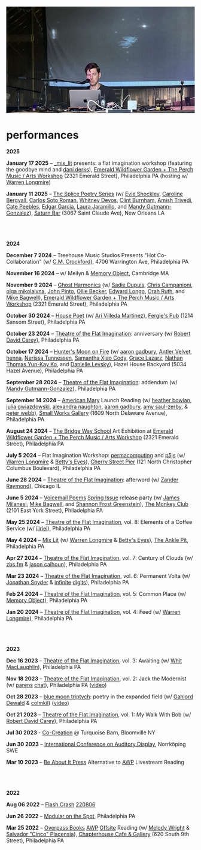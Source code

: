 [![](performances.jpeg)](../)

# performances

<p class='right'> <b>2025</b> </p>

**January 17 2025** – [_mix_lit](https://www.mixlit.io/) presents: a flat imagination workshop (featuring the goodbye mind and [dani derks](https://dndrks.com/)), [Emerald Wildflower Garden + The Perch Music / Arts Workshop](https://www.emeraldwildflowergarden.org/the-perch-music-arts-studio) (2321 Emerald Street), Philadelphia PA (hosting w/ [Warren Longmire](https://alongmirewriter.squarespace.com/))

**January 11 2025** – [The Splice Poetry Series](https://thesplice.org/) (w/ [Evie Shockley](https://evieshockley.com/), [Caroline Bergvall](https://carolinebergvall.com/), [Carlos Soto Roman](https://poets.org/poet/carlos-soto-roman), [Whitney Devos](https://www.whitneydevos.com/), [Clint Burnham](https://www.sfu.ca/english/people-dir/faculty/clint-burham.html), [Amish Trivedi](https://www.amishtrivedi.com/), [Cate Peebles](https://www.catepeebles.com/), [Edgar Garcia](https://english.uchicago.edu/people/edgar-garcia), [Laura Jaramillo](https://laurajaramillo-poetfilm.squarespace.com/), and [Mandy Gutmann-Gonzalez](https://mandygutmanngonzalez.com/)), [Saturn Bar](https://www.thesaturnbar.com/) (3067 Saint Claude Ave), New Orleans LA
<br><br><br><br>
<p class='right'> <b>2024</b> </p>

**December 7 2024** – Treehouse Music Studios Presents "Hot Co-Collaboration" (w/ [C.M. Crockford](https://www.cmcrockford.net/)), 4706 Warrington Ave, Philadelphia PA

**November 16 2024** – w/ Meilyn & [Memory Object](https://memory-object.com), Cambridge MA

**November 9 2024** – [Ghost Harmonics](https://www.instagram.com/ghostharmonics/) (w/ [Sadie Dupuis](https://www.sadiedupuis.com/), [Chris Campanioni](https://chriscampanioni.com/), [olga mikolaivna](https://olgamikolaivna.wordpress.com/), [John Pinto](https://pintopintopinto.com/), [Ollie Becker](https://olliebecker.net/), [Edward Longo](https://sunkenbasilica.bandcamp.com/album/starflesh), [Orah Ruth](https://www.instagram.com/orahruth.mp3/), and [Mike Bagwell](https://www.mikebagwell.me/)), [Emerald Wildflower Garden + The Perch Music / Arts Workshop](https://www.emeraldwildflowergarden.org/the-perch-music-arts-studio) (2321 Emerald Street), Philadelphia PA

**October 30 2024** – [House Poet](https://www.instagram.com/housepoetphilly/) (w/ [Ari Villeda Martinez](https://www.instagram.com/haunted.bodega/)), [Fergie's Pub](https://www.fergies.com/) (1214 Sansom Street), Philadelphia PA

**October 23 2024** – [Theatre of the Flat Imagination](https://llllllll.co/t/william-hazards-theatre-of-the-flat-imagination/65108?u=williamhazard): anniversary (w/ [Robert David Carey](https://www.instagram.com/bogscary/)), Philadelphia PA

**October 17 2024** – [Hunter's Moon on Fire](https://www.instagram.com/fullmoononfire/) (w/ [aaron gadbury](https://withsoundsin.wordpress.com/), [Antler Velvet](https://www.instagram.com/antler.velvet/), [henna](https://www.instagram.com/rvzmm/), [Nerissa Tunnessen](https://www.nerissatunnessen.com/), [Samantha Xiao Cody](https://www.instagram.com/scodyxiao/), [Grace Lazarz](https://www.instagram.com/gracelazarz/), [Nathan Thomas Yun-Kay Ko](https://www.instagram.com/n888k0/), and [Danielle Levsky](https://criticturnedclown.squarespace.com/)), Hazel House Backyard (5034 Hazel Avenue), Philadelphia PA

**September 28 2024** – [Theatre of the Flat Imagination](https://llllllll.co/t/william-hazards-theatre-of-the-flat-imagination/65108?u=williamhazard): addendum (w/ [Mandy Gutmann-Gonzalez](https://mandygutmanngonzalez.com/)), Philadelphia PA

**September 14 2024** – [American Mary](https://alexandranaughton.gumroad.com/l/americanmary) Launch Reading (w/ [heather bowlan](https://www.heatherbowlan.com/), [julia gwiazdowski](https://voicemailpoems.org/2023/11/04/queer-rom-com-after-wes-craven/), [alexandra naughton](https://www.alexandranaughton.com/), [aaron gadbury](https://withsoundsin.wordpress.com/), [amy saul-zerby](https://www.amysaulzerby.com/), & [peter webb](https://www.phillyvoice.com/the-sopranos-poetry-reading-potluck-costumes-new-jersey-philly/)), [Small Works Gallery](https://www.philadelphiasmallworks.com/) (1609 North Delaware Avenue), Philadelphia PA

**August 24 2024** – [The Bridge Way School](https://www.thebridgewayschool.org/) Art Exhibition at [Emerald Wildflower Garden + The Perch Music / Arts Workshop](https://www.emeraldwildflowergarden.org/the-perch-music-arts-studio) (2321 Emerald Street), Philadelphia PA

**July 5 2024** – Flat Imagination Workshop: [permacomputing](https://permacomputing.net/) and [p5js](https://p5js.org/) (w/ [Warren Longmire](https://alongmirewriter.squarespace.com/) & [Betty's Eyes](https://bettyseyes.bandcamp.com/track/3630-days)), [Cherry Street Pier](https://www.cherrystreetpier.com/) (121 North Christopher Columbus Boulevard), Philadelphia PA

**June 28 2024** – [Theatre of the Flat Imagination](https://llllllll.co/t/william-hazards-theatre-of-the-flat-imagination/65108?u=williamhazard): afterword (w/ [Zander Raymond](https://www.zanderraymond.com/)), Chicago IL

**June 5 2024** – [Voicemail Poems](https://voicemailpoems.org/) [Spring Issue](https://voicemailpoems.org/2024/05/06/spring-2024/) release party (w/ [James Milanesi](https://www.instagram.com/jamesmilanesi/), [Mike Bagwell](https://www.mikebagwell.me/), and [Shannon Frost Greenstein](https://shannonfrostgreenstein.com/)), [The Monkey Club](https://www.instagram.com/themonkeyclubphilly/) (2101 East York Street), Philadelphia PA

**May 25 2024** – [Theatre of the Flat Imagination](https://llllllll.co/t/william-hazards-theatre-of-the-flat-imagination/65108?u=williamhazard), vol. 8: Elements of a Coffee Service (w/ [iiiriel](https://www.instagram.com/iiiriel/)), Philadelphia PA

**May 4 2024** – [Mix Lit](https://www.instagram.com/mixlitphilly/) (w/ [Warren Longmire](https://alongmirewriter.squarespace.com/) & [Betty's Eyes](https://bettyseyes.bandcamp.com/track/3630-days)), [The Ankle Pit](https://www.instagram.com/theanklepit/), Philadelphia PA

**Apr 27 2024** – [Theatre of the Flat Imagination](https://llllllll.co/t/william-hazards-theatre-of-the-flat-imagination/65108?u=williamhazard), vol. 7: Century of Clouds (w/ [zbs.fm](https://zbs.fm) & [jason calhoun](http://napsounds.bandcamp.com/)), Philadelphia PA

**Mar 23 2024** – [Theatre of the Flat Imagination](https://llllllll.co/t/william-hazards-theatre-of-the-flat-imagination/65108?u=williamhazard), vol. 6: Permanent Volta (w/ [Jonathan Snyder](https://www.instagram.com/jaseknighter/) & [infinite](https://schollz.com/infinitedigits/) [digits](https://infinitedigits.bandcamp.com/)), Philadelphia PA

**Feb 24 2024** – [Theatre of the Flat Imagination](https://llllllll.co/t/william-hazards-theatre-of-the-flat-imagination/65108?u=williamhazard), vol. 5: Common Place (w/ [Memory Object](https://memory-object.com)), Philadelphia PA

**Jan 20 2024** – [Theatre of the Flat Imagination](https://llllllll.co/t/william-hazards-theatre-of-the-flat-imagination/65108?u=williamhazard), vol. 4: Feed (w/ [Warren Longmire](https://alongmirewriter.squarespace.com/)), Philadelphia PA
<br><br><br><br>
<p class='right'> <b>2023</b> </p>

**Dec 16 2023** – [Theatre of the Flat Imagination](https://llllllll.co/t/william-hazards-theatre-of-the-flat-imagination/65108?u=williamhazard), vol. 3: Awaiting (w/ [Whit MacLaughlin](https://newparadiselaboratories.com/)), Philadelphia PA

**Nov 18 2023** – [Theatre of the Flat Imagination](https://llllllll.co/t/william-hazards-theatre-of-the-flat-imagination/65108?u=williamhazard), vol. 2: Jack the Modernist (w/ [parens](https://dndrks.com/) [chat](https://ryleealanza.org/)), Philadelphia PA ([video](https://youtu.be/nDCAaxCHuxo?si=eluSKnsg_RpdZjcH))

**Oct 28 2023** – [blue moon triptych](https://www.twitch.tv/lines_community): poetry in the expanded field (w/ [Gahlord Dewald](https://gahlorddewald.com) & [colmkil](https://colmkil.bandcamp.com)) ([video](https://www.youtube.com/watch?v=d_ACmJyHZzI&t=612s))

**Oct 21 2023** – [Theatre of the Flat Imagination](https://llllllll.co/t/william-hazards-theatre-of-the-flat-imagination/65108?u=williamhazard), vol. 1: My Walk With Bob (w/ [Robert David Carey](https://www.instagram.com/bogscary/)), Philadelphia PA

**Jul 30 2023** - [Co-Creation](https://allevents.in/bloomeville/co-creation-episode-ii/10000658634472437?ref=past-event-page) @ Turquoise Barn, Bloomville NY 

**Jun 30 2023** – [International Conference on Auditory Display](https://icad2023.icad.org/), Norrköping SWE

**Mar 10 2023** – [Be About It Press](https://www.beaboutitpress.com/) Alternative to [AWP](https://www.awpwriter.org/) Livestream Reading
<br><br><br><br>
<p class='right'> <b>2022</b> </p>

**Aug 06 2022** – [Flash Crash](https://flashcrash.net/) [220806](https://www.youtube.com/watch?v=Hs_9uRlWX0g&list=PLDeicGW8SQOyYQh8iphSFvI5R5Eg4Uy22)

**Jun 26 2022** – [Modular on the Spot](https://xpn.org/2021/10/20/modular-on-the-spot-modular-synthesis-picnic/), Philadelphia PA

**Mar 25 2022** – [Overpass Books](https://overpassbooks.org/) [AWP](https://www.awpwriter.org/) [Offsite](https://www.awpwriter.org/awp_conference/schedule_overview_offsite/2022_PHILADELPHIA) Reading (w/ [Melody Wright](https://overpassbooks.bigcartel.com/product/count-by-melody-wright) & [Salvador "Cinco" Placensia](https://www.cincodesigns.xyz/)), [Chapterhouse Cafe & Gallery](https://chapterhousecafe.wordpress.com/) (620 South 9th Street), Philadelphia PA